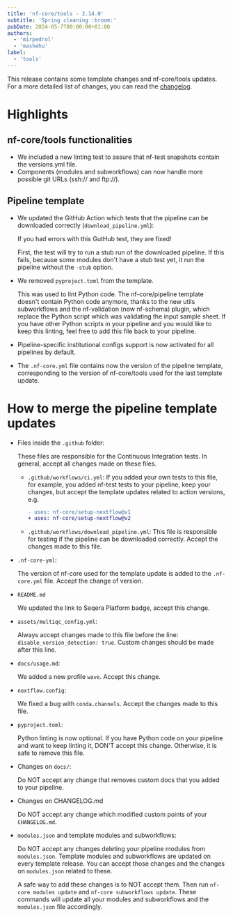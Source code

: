 ```yaml
---
title: 'nf-core/tools - 2.14.0'
subtitle: 'Spring cleaning :broom:'
pubDate: 2024-05-7T00:00:00+01:00
authors:
  - 'mirpedrol'
  - 'mashehu'
label:
  - 'tools'
---
```


This release contains some template changes and nf-core/tools updates. For a more detailed list of changes, you can read the [changelog](https://github.com/nf-core/tools/releases/tag/2.14.0).

# Highlights

## nf-core/tools functionalities

- We included a new linting test to assure that nf-test snapshots contain the versions.yml file.
- Components (modules and subworkflows) can now handle more possible git URLs (ssh:// and ftp://).

## Pipeline template

- We updated the GitHub Action which tests that the pipeline can be downloaded correctly (`download_pipeline.yml`):

  If you had errors with this GutHub test, they are fixed!

  First, the test will try to run a stub run of the downloaded pipeline. If this fails, because some modules don't have a stub test yet, it run the pipeline without the `-stub` option.

- We removed `pyproject.toml` from the template.

  This was used to lint Python code.
  The nf-core/pipeline template doesn't contain Python code anymore, thanks to the new utils subworkflows and the nf-validation (now nf-schema) plugin,
  which replace the Python script which was validating the input sample sheet.
  If you have other Python scripts in your pipeline and you would like to keep this linting, feel free to add this file back to your pipeline.

- Pipeline-specific institutional configs support is now activated for all pipelines by default.

- The `.nf-core.yml` file contains now the version of the pipeline template,
  corresponding to the version of nf-core/tools used for the last template update.

# How to merge the pipeline template updates

- Files inside the `.github` folder:

  These files are responsible for the Continuous Integration tests. In general, accept all changes made on these files.

  - `.github/workflows/ci.yml`: If you added your own tests to this file, for example, you added nf-test tests to your pipeline,
    keep your changes, but accept the template updates related to action versions, e.g.

    ```diff "v1" "v2"
    - uses: nf-core/setup-nextflow@v1
    + uses: nf-core/setup-nextflow@v2
    ```

  - `.github/workflows/download_pipeline.yml`: This file is responsible for testing if the pipeline can be downloaded correctly. Accept the changes made to this file.

- `.nf-core-yml`:

  The version of nf-core used for the template update is added to the `.nf-core.yml` file.
  Accept the change of version.

- `README.md`

  We updated the link to Seqera Platform badge, accept this change.

- `assets/multiqc_config.yml`:

  Always accept changes made to this file before the line: `disable_version_detection: true`.
  Custom changes should be made after this line.

- `docs/usage.md`:

  We added a new profile `wave`. Accept this change.

- `nextflow.config`:

  We fixed a bug with `conda.channels`. Accept the changes made to this file.

- `pyproject.toml`:

  Python linting is now optional. If you have Python code on your pipeline and want to keep linting it, DON'T accept this change.
  Otherwise, it is safe to remove this file.

- Changes on `docs/`:

  Do NOT accept any change that removes custom docs that you added to your pipeline.

- Changes on CHANGELOG.md

  Do NOT accept any change which modified custom points of your `CHANGELOG.md`.

- `modules.json` and template modules and subworkflows:

  Do NOT accept any changes deleting your pipeline modules from `modules.json`.
  Template modules and subworkflows are updated on every template release. You can accept those changes and the changes on `modules.json` related to these.

  A safe way to add these changes is to NOT accept them.
  Then run `nf-core modules update` and `nf-core subworkflows update`.
  These commands will update all your modules and subworkflows and the `modules.json` file accordingly.
